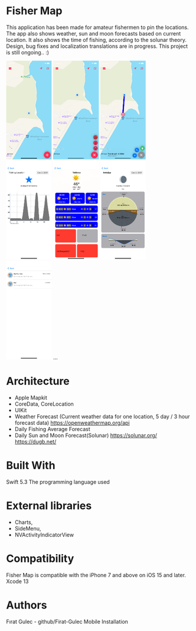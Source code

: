 # Fisher Map
This application has been made for amateur fishermen to pin the locations. The app also shows weather, sun and moon forecasts based on current location. It also shows the time of fishing, according to the solunar theory. Design, bug fixes and localization translations are in progress. This project is still ongoing.. :)

<img src="/ScreenShots/1. Main Page.png" width="24.5%"> <img src="/ScreenShots/3. Icon Menu.png" width="24.5%"> <img src="/ScreenShots/4. Mesurement.png" width="24.5%"> 
<img src="/ScreenShots/8. Fishing Page.png" width="24.5%"> <img src="/ScreenShots/10. Weather Forecast Page.png" width="24.5%"> <img src="/ScreenShots/9. Solunar Page.png" width="24.5%"> <img src="/ScreenShots/7. Location Page.png" width="24.5%"> ...

# Architecture
- Apple Mapkit
- CoreData, CoreLocation
- UIKit
- Weather Forecast (Current weather data for one location, 5 day / 3 hour forecast data) https://openweathermap.org/api 
- Daily Fishing Average Forecast
- Daily Sun and Moon Forecast(Solunar) https://solunar.org/ https://dugb.net/

# Built With
Swift 5.3 The programming language used

# External libraries 
- Charts, 
- SideMenu, 
- NVActivityIndicatorView
    
# Compatibility

Fisher Map is compatible with the iPhone 7 and above on iOS 15 and later.
Xcode 13 

# Authors

Fırat Gulec - github/Firat-Gulec
Mobile Installation
